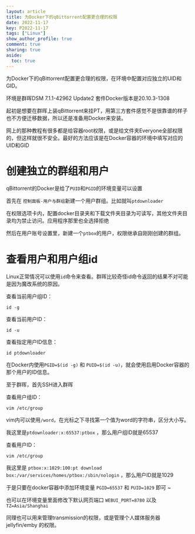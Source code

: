 ```yaml
---
layout: article
title: 为Docker下的qBittorrent配置更合理的权限
date: 2022-11-17
key: P2022-11-17
tags: ["Linux"]
show_author_profile: true
comment: true
sharing: true
aside:
  toc: true
---
```


为Docker下的qBittorrent配置更合理的权限，在环境中配置对应独立的UID和GID。

<!--more-->

环境是群晖DSM 7.1.1-42962 Update2 套件Docker版本是20.10.3-1308

起初是想要在群晖上装qBittorrent来挂PT，用第三方套件感觉不是很靠谱的样子也不方便迁移数据，所以还是准备用Docker来安装。

网上的那种教程有很多都是给容器root权限，或是给文件夹Everyone全部权限的，但这样就很不安全。最好的方法应该是在Docker容器的环境中填写对应的UID和GID

# 创建独立的群组和用户

qBittorrent的Docker是给了`PUID`和`PGID`的环境变量可以设置

首先在 `控制面板-用户与群组`新建一个用户群组。比如就叫`ptdownloader`

在权限选项卡内，配置docker目录夹和下载文件夹目录为可读写，其他文件夹目录均为禁止访问。应用程序那里也全选择拒绝

然后在用户账号设置里，新建一个`ptbox`的用户，权限继承自刚刚创建的群组。

# 查看用户和用户组id

Linux正常情况可以使用`id`命令来查看。群晖比较奇怪id命令返回的结果不对可能是因为魔改系统的原因。

查看当前用户组ID：

```
id -g
```

查看当前用户ID：

```
id -u
```

查看指定用户ID信息：

```
id ptdownloader
```

在Docker内使用`PGID=$(id -g)`  和  `PUID=$(id -u)`，就会使用启用Docker容器的那个用户的ID信息。



至于群晖，首先SSH进入群晖

查看用户组ID：

```shell
vim /etc/group
```

vim内可以使用`/word`，在光标之下寻找第一个值为word的字符串，区分大小写。

我这里是`ptdownloader:x:65537:ptbox`  ，那么用户组ID就是65537



查看用户ID：


```shell
vim /etc/group
```

我这里是 `ptbox:x:1029:100:pt download box:/var/services/homes/ptbox:/sbin/nologin` ，那么用户ID就是1029



于是只要在docker容器中添加环境变量 `PGID=65537`  和  `PUID=1029` 即可 ~

也可以在环境变量里面修改下默认网页端口 `WEBUI_PORT=8780`  以及 `TZ=Asia/Shanghai`

同理也可以用来管理transmission的权限，或是管理个人媒体服务器 jellyfin/emby 的权限。

